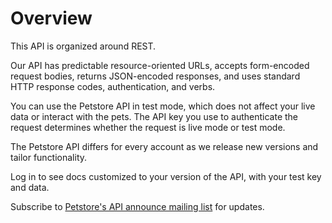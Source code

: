 # Overview

This API is organized around REST.

Our API has predictable resource-oriented URLs, accepts form-encoded request bodies, returns JSON-encoded responses,
and uses standard HTTP response codes, authentication, and verbs.

You can use the Petstore API in test mode, which does not affect your live data or interact with the pets.
The API key you use to authenticate the request determines whether the request is live mode or test mode.

The Petstore API differs for every account as we release new versions and tailor functionality.

Log in to see docs customized to your version of the API, with your test key and data.

Subscribe to [Petstore's API announce mailing list](https://github.com/OAI/OpenAPI-Specification) for updates.

